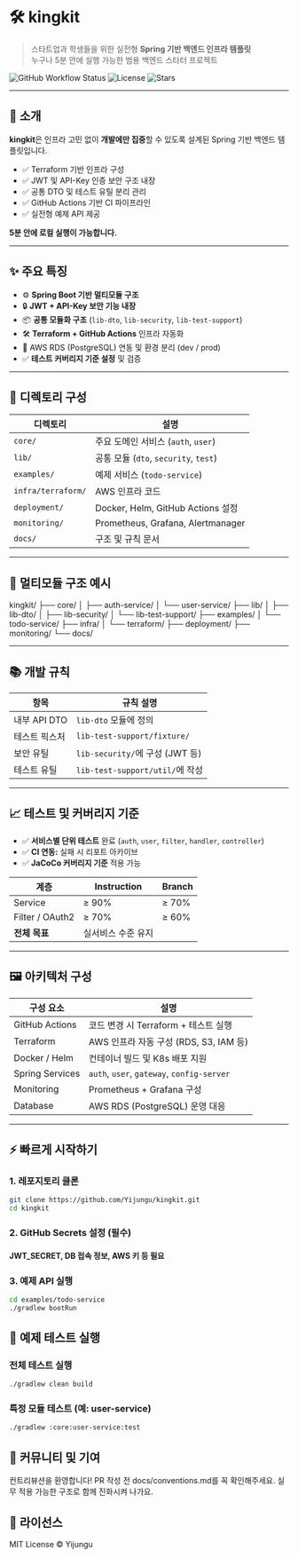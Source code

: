 # 🛠️ kingkit

> 스타트업과 학생들을 위한 실전형 **Spring 기반 백엔드 인프라 템플릿**  
> 누구나 5분 안에 실행 가능한 범용 백엔드 스타터 프로젝트

![GitHub Workflow Status](https://img.shields.io/github/actions/workflow/status/Yijungu/kingkit/ci.yml?label=CI)
![License](https://img.shields.io/github/license/Yijungu/kingkit)
![Stars](https://img.shields.io/github/stars/Yijungu/kingkit)

---

## 🚀 소개

**kingkit**은 인프라 고민 없이 **개발에만 집중**할 수 있도록 설계된 Spring 기반 백엔드 템플릿입니다.

- ✅ Terraform 기반 인프라 구성
- ✅ JWT 및 API-Key 인증 보안 구조 내장
- ✅ 공통 DTO 및 테스트 유틸 분리 관리
- ✅ GitHub Actions 기반 CI 파이프라인
- ✅ 실전형 예제 API 제공

**5분 안에 로컬 실행이 가능합니다.**

---

## ✨ 주요 특징

- ⚙️ **Spring Boot 기반 멀티모듈 구조**
- 🔒 **JWT + API-Key 보안 기능 내장**
- 📦 **공통 모듈화 구조** (`lib-dto`, `lib-security`, `lib-test-support`)
- 🛠 **Terraform + GitHub Actions** 인프라 자동화
- 💾 AWS RDS (PostgreSQL) 연동 및 환경 분리 (dev / prod)
- ✅ **테스트 커버리지 기준 설정** 및 검증

---

## 📁 디렉토리 구성

| 디렉토리            | 설명                                  |
|---------------------|---------------------------------------|
| `core/`             | 주요 도메인 서비스 (`auth`, `user`)  |
| `lib/`              | 공통 모듈 (`dto`, `security`, `test`) |
| `examples/`         | 예제 서비스 (`todo-service`)          |
| `infra/terraform/`  | AWS 인프라 코드                       |
| `deployment/`       | Docker, Helm, GitHub Actions 설정     |
| `monitoring/`       | Prometheus, Grafana, Alertmanager     |
| `docs/`             | 구조 및 규칙 문서                     |

---

## 🧩 멀티모듈 구조 예시

kingkit/
├── core/
│ ├── auth-service/
│ └── user-service/
├── lib/
│ ├── lib-dto/
│ ├── lib-security/
│ └── lib-test-support/
├── examples/
│ └── todo-service/
├── infra/
│ └── terraform/
├── deployment/
├── monitoring/
└── docs/


---

## 📚 개발 규칙

| 항목              | 규칙 설명                          |
|------------------|-----------------------------------|
| 내부 API DTO      | `lib-dto` 모듈에 정의             |
| 테스트 픽스처     | `lib-test-support/fixture/`       |
| 보안 유틸         | `lib-security/`에 구성 (JWT 등)  |
| 테스트 유틸       | `lib-test-support/util/`에 작성   |

---

## 📈 테스트 및 커버리지 기준

- ✅ **서비스별 단위 테스트** 완료 (`auth`, `user`, `filter`, `handler`, `controller`)
- ✅ **CI 연동:** 실패 시 리포트 아카이브
- ✅ **JaCoCo 커버리지 기준** 적용 가능

| 계층             | Instruction | Branch |
|------------------|-------------|--------|
| Service          | ≥ 90%       | ≥ 70%  |
| Filter / OAuth2  | ≥ 70%       | ≥ 60%  |
| **전체 목표**     | 실서비스 수준 유지 |

---

## 🖼 아키텍처 구성

| 구성 요소         | 설명                                                 |
|------------------|------------------------------------------------------|
| GitHub Actions   | 코드 변경 시 Terraform + 테스트 실행                |
| Terraform        | AWS 인프라 자동 구성 (RDS, S3, IAM 등)              |
| Docker / Helm    | 컨테이너 빌드 및 K8s 배포 지원                       |
| Spring Services  | `auth`, `user`, `gateway`, `config-server`           |
| Monitoring       | Prometheus + Grafana 구성                            |
| Database         | AWS RDS (PostgreSQL) 운영 대응                       |

---

## ⚡ 빠르게 시작하기


### 1. 레포지토리 클론
```bash
git clone https://github.com/Yijungu/kingkit.git
cd kingkit
```
### 2. GitHub Secrets 설정 (필수)
#### JWT_SECRET, DB 접속 정보, AWS 키 등 필요

### 3. 예제 API 실행

```bash
cd examples/todo-service
./gradlew bootRun
```
## 🧪 예제 테스트 실행

### 전체 테스트 실행
```bash
./gradlew clean build
```

### 특정 모듈 테스트 (예: user-service)
```bash
./gradlew :core:user-service:test
```
## 🤝 커뮤니티 및 기여
컨트리뷰션을 환영합니다!
PR 작성 전 docs/conventions.md를 꼭 확인해주세요.
실무 적용 가능한 구조로 함께 진화시켜 나가요.

## 📜 라이선스

MIT License © Yijungu